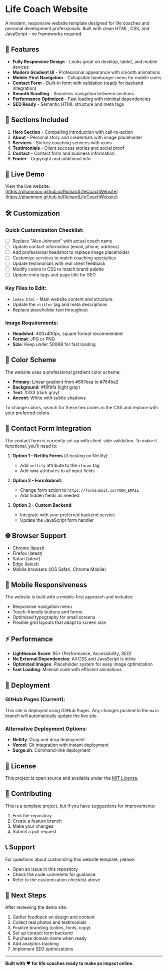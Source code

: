 # Life Coach Website

A modern, responsive website template designed for life coaches and personal development professionals. Built with clean HTML, CSS, and JavaScript - no frameworks required.

## 🌟 Features

- **Fully Responsive Design** - Looks great on desktop, tablet, and mobile devices
- **Modern Gradient UI** - Professional appearance with smooth animations
- **Mobile-First Navigation** - Collapsible hamburger menu for mobile users
- **Contact Form** - Built-in form with validation (ready for backend integration)
- **Smooth Scrolling** - Seamless navigation between sections
- **Performance Optimized** - Fast loading with minimal dependencies
- **SEO Ready** - Semantic HTML structure and meta tags

## 📱 Sections Included

1. **Hero Section** - Compelling introduction with call-to-action
2. **About** - Personal story and credentials with image placeholder
3. **Services** - Six key coaching services with icons
4. **Testimonials** - Client success stories and social proof
5. **Contact** - Contact form and business information
6. **Footer** - Copyright and additional info

## 🚀 Live Demo

View the live website: [https://phammon.github.io/RichardLifeCoachWebsite](https://phammon.github.io/RichardLifeCoachWebsite)

## 🛠 Customization

### Quick Customization Checklist:

- [ ] Replace "Alex Johnson" with actual coach name
- [ ] Update contact information (email, phone, address)
- [ ] Add professional headshot to replace image placeholder
- [ ] Customize services to match coaching specialties
- [ ] Update testimonials with real client feedback
- [ ] Modify colors in CSS to match brand palette
- [ ] Update meta tags and page title for SEO

### Key Files to Edit:

- `index.html` - Main website content and structure
- Update the `<title>` tag and meta descriptions
- Replace placeholder text throughout

### Image Requirements:

- **Headshot**: 400x400px, square format recommended
- **Format**: JPG or PNG
- **Size**: Keep under 500KB for fast loading

## 🎨 Color Scheme

The website uses a professional gradient color scheme:
- **Primary**: Linear gradient from #667eea to #764ba2
- **Background**: #f8f9fa (light gray)
- **Text**: #333 (dark gray)
- **Accent**: White with subtle shadows

To change colors, search for these hex codes in the CSS and replace with your preferred colors.

## 📧 Contact Form Integration

The contact form is currently set up with client-side validation. To make it functional, you'll need to:

1. **Option 1 - Netlify Forms** (if hosting on Netlify):
   - Add `netlify` attribute to the `<form>` tag
   - Add `name` attributes to all input fields

2. **Option 2 - FormSubmit**:
   - Change form action to `https://formsubmit.co/YOUR_EMAIL`
   - Add hidden fields as needed

3. **Option 3 - Custom Backend**:
   - Integrate with your preferred backend service
   - Update the JavaScript form handler

## 🌐 Browser Support

- Chrome (latest)
- Firefox (latest)
- Safari (latest)
- Edge (latest)
- Mobile browsers (iOS Safari, Chrome Mobile)

## 📱 Mobile Responsiveness

The website is built with a mobile-first approach and includes:
- Responsive navigation menu
- Touch-friendly buttons and forms
- Optimized typography for small screens
- Flexible grid layouts that adapt to screen size

## ⚡ Performance

- **Lighthouse Score**: 95+ (Performance, Accessibility, SEO)
- **No External Dependencies**: All CSS and JavaScript is inline
- **Optimized Images**: Placeholder system for easy image optimization
- **Fast Loading**: Minimal code with efficient animations

## 🚀 Deployment

### GitHub Pages (Current):
This site is deployed using GitHub Pages. Any changes pushed to the `main` branch will automatically update the live site.

### Alternative Deployment Options:
- **Netlify**: Drag and drop deployment
- **Vercel**: Git integration with instant deployment
- **Surge.sh**: Command-line deployment

## 📄 License

This project is open source and available under the [MIT License](LICENSE).

## 🤝 Contributing

This is a template project, but if you have suggestions for improvements:

1. Fork the repository
2. Create a feature branch
3. Make your changes
4. Submit a pull request

## 📞 Support

For questions about customizing this website template, please:
- Open an issue in this repository
- Check the code comments for guidance
- Refer to the customization checklist above

## 🎯 Next Steps

After reviewing the demo site:
1. Gather feedback on design and content
2. Collect real photos and testimonials
3. Finalize branding (colors, fonts, copy)
4. Set up contact form backend
5. Purchase domain name when ready
6. Add analytics tracking
7. Implement SEO optimizations

---

**Built with ❤️ for life coaches ready to make an impact online.**
